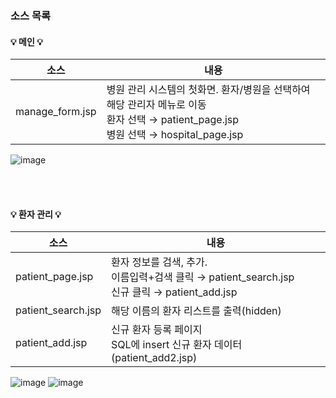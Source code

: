 ### 소스 목록

#### 💡 메인 💡
소스 | 내용
---- | ----
manage_form.jsp | 병원 관리 시스템의 첫화면. 환자/병원을 선택하여 해당 관리자 메뉴로 이동</BR> 환자 선택 → patient_page.jsp </BR>병원 선택 → hospital_page.jsp <BR>

![image](https://user-images.githubusercontent.com/85846475/123762673-fe515280-d8fd-11eb-9522-3754e60e48bf.png)

</BR></BR>

#### 💡 환자 관리 💡
소스 | 내용
---- | ----
patient_page.jsp | 환자 정보를 검색, 추가. </BR> 이름입력+검색 클릭 → patient_search.jsp </BR> 신규 클릭 → patient_add.jsp
patient_search.jsp | 해당 이름의 환자 리스트를 출력(hidden)
patient_add.jsp | 신규 환자 등록 페이지 </BR> SQL에 insert 신규 환자 데이터(patient_add2.jsp)

![image](https://user-images.githubusercontent.com/85846475/123763706-078eef00-d8ff-11eb-8138-ae20280574e6.png)
![image](https://user-images.githubusercontent.com/85846475/123763910-3d33d800-d8ff-11eb-917c-dcfb5b0410da.png)


